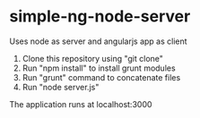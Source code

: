 # simple-ng-node-server
Uses node as server and angularjs app as client

1. Clone this repository using "git clone"
2. Run "npm install" to install grunt modules
3. Run "grunt" command to concatenate files
4. Run "node server.js"

The application runs at localhost:3000